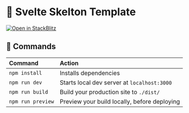 # 🚀 Svelte Skelton Template

[![Open in StackBlitz](https://developer.stackblitz.com/img/open_in_stackblitz.svg)](https://stackblitz.com/github/r4ai/svelte-skelton-template)

## 🧞 Commands

| Command                   | Action                                           |
| :------------------------ | :----------------------------------------------- |
| `npm install`             | Installs dependencies                            |
| `npm run dev`             | Starts local dev server at `localhost:3000`      |
| `npm run build`           | Build your production site to `./dist/`          |
| `npm run preview`         | Preview your build locally, before deploying     |
